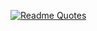 <!-- Quote -->
[![Readme Quotes](https://quotes-github-readme.vercel.app/api?type=horizontal&theme=dracula )](https://github.com/piyushsuthar/github-readme-quotes)
